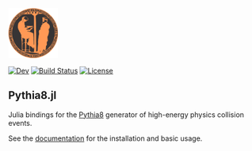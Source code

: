 <a href="https://pythia.org">
  <img src="docs/src/assets/pythia-logo-b.png" alt="Pythia8" width="100"/>
</a>

[![Dev](https://img.shields.io/badge/docs-dev-blue.svg)](https:///JuliaHEP.github.io/Pythia8.jl/dev/)
[![Build Status](https://github.com/JuliaHEP/XRootD.jl/workflows/CI/badge.svg)](https://github.com/JuliaHEP/Pythia8.jl/actions)
[![License](https://img.shields.io/badge/license-GPL-blue.svg)](LICENSE)

## Pythia8.jl
Julia bindings for the [Pythia8](https://pythia.org) generator of high-energy physics collision events.

See the [documentation](https:///JuliaHEP.github.io/Pythia8.jl) for  the installation and basic usage.

